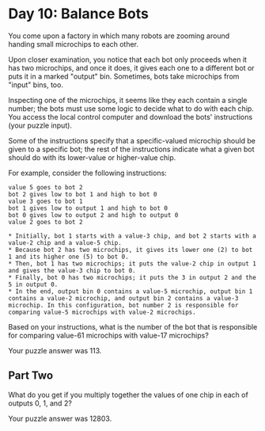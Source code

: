 # Day 10: Balance Bots

You come upon a factory in which many robots are zooming around handing small microchips to each other.

Upon closer examination, you notice that each bot only proceeds when it has two microchips, and once it does, it gives each one to a different bot or puts it in a marked "output" bin. Sometimes, bots take microchips from "input" bins, too.

Inspecting one of the microchips, it seems like they each contain a single number; the bots must use some logic to decide what to do with each chip. You access the local control computer and download the bots' instructions (your puzzle input).

Some of the instructions specify that a specific-valued microchip should be given to a specific bot; the rest of the instructions indicate what a given bot should do with its lower-value or higher-value chip.

For example, consider the following instructions:

	value 5 goes to bot 2
	bot 2 gives low to bot 1 and high to bot 0
	value 3 goes to bot 1
	bot 1 gives low to output 1 and high to bot 0
	bot 0 gives low to output 2 and high to output 0
	value 2 goes to bot 2

	* Initially, bot 1 starts with a value-3 chip, and bot 2 starts with a value-2 chip and a value-5 chip.
	* Because bot 2 has two microchips, it gives its lower one (2) to bot 1 and its higher one (5) to bot 0.
	* Then, bot 1 has two microchips; it puts the value-2 chip in output 1 and gives the value-3 chip to bot 0.
	* Finally, bot 0 has two microchips; it puts the 3 in output 2 and the 5 in output 0.
	* In the end, output bin 0 contains a value-5 microchip, output bin 1 contains a value-2 microchip, and output bin 2 contains a value-3 microchip. In this configuration, bot number 2 is responsible for comparing value-5 microchips with value-2 microchips.

Based on your instructions, what is the number of the bot that is responsible for comparing value-61 microchips with value-17 microchips?

Your puzzle answer was 113.


## Part Two

What do you get if you multiply together the values of one chip in each of outputs 0, 1, and 2?

Your puzzle answer was 12803.
